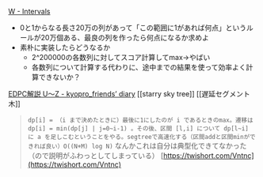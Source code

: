 
[W - Intervals](https://atcoder.jp/contests/dp/tasks/dp_w)
- 0と1からなる長さ20万の列があって「この範囲に1があれば何点」というルールが20万個ある、最良の列を作ったら何点になるか求めよ
- 素朴に実装したらどうなるか
    - 2^200000の各数列に対してスコア計算してmax→やばい
    - 各数列について計算する代わりに、途中までの結果を使って効率よく計算できないか？

[EDPC解説 U～Z - kyopro_friends’ diary](https://kyopro-friends.hatenablog.com/entry/2019/01/12/231106)
[[starry sky tree]]
[[遅延セグメント木]]

> `dp[i] = （i まで決めたときに）最後に1にしたのが i であるときのmax。遷移は dp[i] = min(dp[j] | j=0~i-1) 。その後、区間 [l,i] について dp[l~i] に a を足しこむということをやる。segtreeで高速化する（区間addと区間minができれば良い）O((N+M) log N)`
>  なんかこれは自分は典型化できてなかった（ので説明がふわっとしてしまっている）
[https://twishort.com/Vntnc](https://twishort.com/Vntnc)
